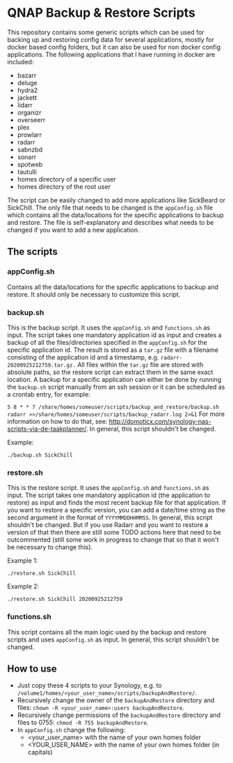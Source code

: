 # QNAP Backup & Restore Scripts

This repository contains some generic scripts which can be used for backing up and restoring config data for several applications, mostly for docker based config folders, but it can also be used for non docker config applications.
The following applications that I have running in docker are included:

* bazarr
* deluge
* hydra2
* jackett
* lidarr
* organizr
* overseerr
* plex
* prowlarr
* radarr
* sabnzbd
* sonarr
* spotweb
* tautulli
* homes directory of a specific user
* homes directory of the root user

The script can be easily changed to add more applications like SickBeard or SickChill. The only file that needs to be changed is the `appConfig.sh` file which contains all the data/locations for the specific applications to backup and restore. The file is self-explanatory and describes what needs to be changed if you want to add a new application.

## The scripts

### appConfig.sh
Contains all the data/locations for the specific applications to backup and restore. It should only be necessary to customize this script.

### backup.sh
This is the backup script. It uses the `appConfig.sh` and `functions.sh` as input.
The script takes one mandatory application id as input and creates a backup of all the files/directories specified in the `appConfig.sh` for the specific application id. The result is stored as a `tar.gz` file with a filename consisting of the application id and a timestamp, e.g. `radarr-20200925212759.tar.gz.` All files within the `tar.gz` file are stored with absolute paths, so the restore script can extract them in the same exact location.
A backup for a specific application can either be done by running the `backup.sh` script manually from an ssh session or it can be scheduled as a crontab entry, for example:

`5 8 * * 7 /share/homes/someuser/scripts/backup_and_restore/backup.sh radarr >>/share/homes/someuser/scripts/backup_radarr.log 2>&1`
For more information on how to do that, see: http://domoticx.com/synology-nas-scripts-via-de-taakplanner/. In general, this script shouldn't be changed.

Example:
```
./backup.sh SickChill
```

### restore.sh
This is the restore script. It uses the `appConfig.sh` and `functions.sh` as input.
The script takes one mandatory application id (the application to restore) as input and finds the most recent backup file for that application. If you want to restore a specific version, you can add a date/time string as the second argument in the format of `YYYYMMDDHHMMSS`. In general, this script shouldn't be changed. But if you use Radarr and you want to restore a version of that then there are still some TODO actions here that need to be outcommented (still some work in progress to change that so that it won't be necessary to change this).

Example 1:
```
./restore.sh SickChill
```
Example 2:
```
./restore.sh SickChill 20200925212759
```

### functions.sh
This script contains all the main logic used by the backup and restore scripts and uses `appConfig.sh` as input. In general, this script shouldn't be changed.

## How to use
* Just copy these 4 scripts to your Synology, e.g. to `/volume1/homes/<your_user_name>/scripts/backupAndRestore/`.
* Recursively change the owner of the `backupAndRestore` directory and files: `chown -R <your_user_name>:users backupAndRestore`.
* Recursively change permissions of the `backupAndRestore` directory and files to 0755: `chmod -R 755 backupAndRestore`.
* In `appConfig.sh` change the following:
  * <your_user_name> with the name of your own homes folder
  * <YOUR_USER_NAME> with the name of your own homes folder (in capitals)

